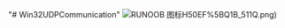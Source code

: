 "# Win32UDPCommunication" 
![RUNOOB 图标](https://raw.githubusercontent.com/fanmingyi/Win32UDPCommunication/main/4JEIPCP4)H50EF%5BQ1B_511Q.png)
